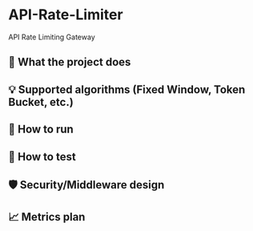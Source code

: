# API-Rate-Limiter
API Rate Limiting Gateway

## 🔧 What the project does

## 💡 Supported algorithms (Fixed Window, Token Bucket, etc.)

## 🚀 How to run

## 🧪 How to test

## 🛡️ Security/Middleware design

## 📈 Metrics plan
